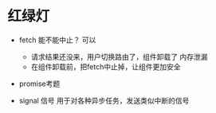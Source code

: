 # 红绿灯

- fetch 能不能中止？
    可以
  - 请求结果还没来，用户切换路由了，组件卸载了 内存泄漏
  - 在组件卸载前，把fetch中止掉，让组件更加安全
- promise考题

- signal 
    信号
    用于对各种异步任务，发送类似中断的信号